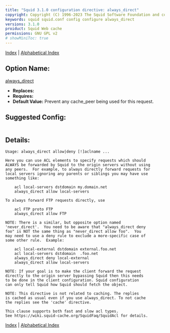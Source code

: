 ```yaml
---
title: "Squid 3.1.0 configuration directive: always_direct"
copyright: Copyright (C) 1996-2023 The Squid Software Foundation and contributors
keywords: squid squid.conf config configure always_direct
versions: 3.1.0
proiduct: Squid Web cache
permissions: GNU GPL v2
# showMiniToc: true
---
```

[Index](index#toc_always_direct) | [Alphabetical Index](index_all#toc_always_direct)

## Option Name:
[always_direct](#always_direct)
 * **Replaces:** 
 * **Requires:** 
 * **Default Value:** Prevent any cache_peer being used for this request.


## Suggested Config:
```plaintext

```

## Details:

	Usage: always_direct allow|deny [!]aclname ...

	Here you can use ACL elements to specify requests which should
	ALWAYS be forwarded by Squid to the origin servers without using
	any peers.  For example, to always directly forward requests for
	local servers ignoring any parents or siblings you may have use
	something like:

		acl local-servers dstdomain my.domain.net
		always_direct allow local-servers

	To always forward FTP requests directly, use

		acl FTP proto FTP
		always_direct allow FTP

	NOTE: There is a similar, but opposite option named
	'never_direct'.  You need to be aware that "always_direct deny
	foo" is NOT the same thing as "never_direct allow foo".  You
	may need to use a deny rule to exclude a more-specific case of
	some other rule.  Example:

		acl local-external dstdomain external.foo.net
		acl local-servers dstdomain  .foo.net
		always_direct deny local-external
		always_direct allow local-servers

	NOTE: If your goal is to make the client forward the request
	directly to the origin server bypassing Squid then this needs
	to be done in the client configuration. Squid configuration
	can only tell Squid how Squid should fetch the object.

	NOTE: This directive is not related to caching. The replies
	is cached as usual even if you use always_direct. To not cache
	the replies see the 'cache' directive.

	This clause supports both fast and slow acl types.
	See https://wiki.squid-cache.org/SquidFaq/SquidAcl for details.



[Index](index#toc_always_direct) | [Alphabetical Index](index_all#toc_always_direct)

